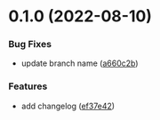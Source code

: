 # 0.1.0 (2022-08-10)


### Bug Fixes

* update branch name ([a660c2b](https://github.com/emanueleborin/greetings-ci/commit/a660c2b83c8a3e584a3dc7f42143ab4c0fc1aa71))


### Features

* add changelog ([ef37e42](https://github.com/emanueleborin/greetings-ci/commit/ef37e42d511d00cb4694dc3cac3a2c82965e9953))



